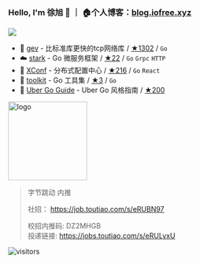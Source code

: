 ### Hello, I'm 徐旭 👋 ｜ 🏠个人博客：[blog.iofree.xyz](https://blog.iofree.xyz/)

<img src="https://github-readme-stats.vercel.app/api?username=allenxuxu&show_icons=true&icon_color=805AD5&text_color=718096&bg_color=ffffff" />


- 🚀 [gev](https://github.com/Allenxuxu/gev) - 比标准库更快的tcp网络库 / [★1302](https://github.com/Allenxuxu/gev/stargazers) / `Go`
- ☁️ [stark](https://github.com/Allenxuxu/stark) - Go 微服务框架 / [★22](https://github.com/Allenxuxu/stark/stargazers) / `Go` `Grpc` `HTTP`
- 📃 [XConf](https://github.com/micro-in-cn/XConf) - 分布式配置中心 / [★216](https://github.com/micro-in-cn/XConf/stargazers) / `Go` `React`
- 🔧 [toolkit](https://github.com/Allenxuxu/toolkit) - Go 工具集 / [★3](https://github.com/Allenxuxu/toolkit/stargazers) / `Go`
- 🧭 [Uber Go Guide](https://github.com/Allenxuxu/uber-go-guide) - Uber Go 风格指南 / [★200](https://github.com/Allenxuxu/uber-go-guide/stargazers) 


<img src="https://github-profile-trophy.vercel.app/?username=allenxuxu&&theme=flat&column=7&margin-w=10" alt="logo" height="160" align="center" />

> 字节跳动 内推
> 
> 社招： https://job.toutiao.com/s/eRUBN97
> 
>校招内推码: DZ2MHGB  
>投递链接: https://jobs.toutiao.com/s/eRULyxU


![visitors](https://visitor-badge.laobi.icu/badge?page_id=allenxuxu)
